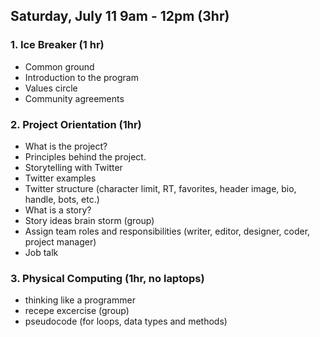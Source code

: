 ## Saturday, July 11 9am - 12pm (3hr)

### 1. Ice Breaker (1 hr)
- Common ground
- Introduction to the program
- Values circle
- Community agreements

### 2. Project Orientation (1hr)
- What is the project?
- Principles behind the project.
- Storytelling with Twitter
- Twitter examples
- Twitter structure (character limit, RT, favorites, header image, bio, handle, bots, etc.)
- What is a story?
- Story ideas brain storm (group)
- Assign team roles and responsibilities (writer, editor, designer, coder, project manager)
- Job talk

### 3. Physical Computing (1hr, no laptops)
- thinking like a programmer
- recepe excercise (group)
- pseudocode (for loops, data types and methods)

